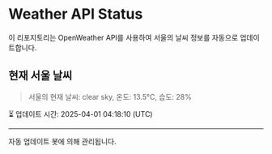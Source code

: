 
# Weather API Status

이 리포지토리는 OpenWeather API를 사용하여 서울의 날씨 정보를 자동으로 업데이트합니다.

## 현재 서울 날씨
> 서울의 현재 날씨: clear sky, 온도: 13.5°C, 습도: 28%

⏳ 업데이트 시간: 2025-04-01 04:18:10 (UTC)

---
자동 업데이트 봇에 의해 관리됩니다.
